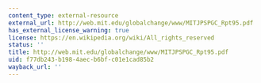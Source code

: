 ```yaml
---
content_type: external-resource
external_url: http://web.mit.edu/globalchange/www/MITJPSPGC_Rpt95.pdf
has_external_license_warning: true
license: https://en.wikipedia.org/wiki/All_rights_reserved
status: ''
title: http://web.mit.edu/globalchange/www/MITJPSPGC_Rpt95.pdf
uid: f77db243-b198-4aec-b6bf-c01e1cad85b2
wayback_url: ''
---
```

